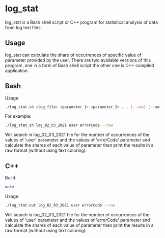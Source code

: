 # log_stat
log_stat is a Bash shell script or C++ program for statistical analysis of data from log text files.

## Usage

log_stat can calculate the share of occurrences of specific value of parameter provided by the user. There are two available versions of this program, one in a form of Bash shell script the other one is C++ compiled application.

## Bash

Usage:
```bash
./log_stat.sh <log_file> <parameter_1> <parameter_2> ... [--raw] [--out=<output_file_or_stream>]
```

For example:
```bash
./log_stat.sh log_02_03_2021 user errorCode --raw
```
Will search in log_02_03_2021 file for the number of occurrences of the values of 'user' parameter and the values of 'errorCode' parameter and calculate the shares of each value of parameter then print the results in a raw format (without using text coloring).


## C++

Build:
```bash
make
```

Usage:
```bash
./log_stat.out log_02_03_2021 user errorCode --raw
```

Will search in log_02_03_2021 file for the number of occurrences of the values of 'user' parameter and the values of 'errorCode' parameter and calculate the shares of each value of parameter then print the results in a raw format (without using text coloring).